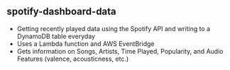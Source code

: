 ## spotify-dashboard-data
* Getting recently played data using the Spotify API and writing to a DynamoDB table everyday 
* Uses a Lambda function and AWS EventBridge
* Gets information on Songs, Artists, Time Played, Popularity, and Audio Features (valence, acousticness, etc.)
